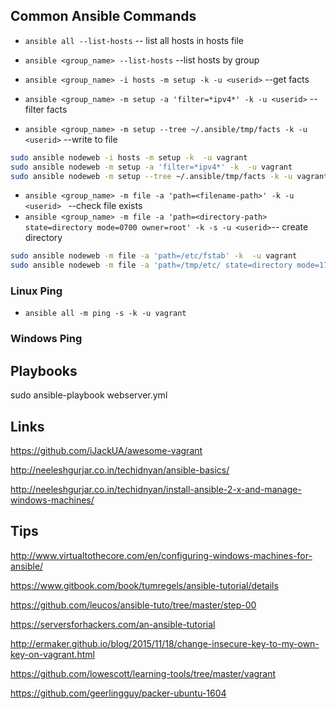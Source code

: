 ## Common Ansible Commands

- `ansible all --list-hosts` -- list all hosts in hosts file

- `ansible <group_name> --list-hosts`  --list hosts by group

- `ansible <group_name> -i hosts -m setup -k -u <userid>` --get facts 
- `ansible <group_name> -m setup -a 'filter=*ipv4*' -k -u <userid>` --filter facts 
- `ansible <group_name> -m setup --tree ~/.ansible/tmp/facts -k -u <userid>` --write to file 

```bash
sudo ansible nodeweb -i hosts -m setup -k  -u vagrant
sudo ansible nodeweb -m setup -a 'filter=*ipv4*' -k  -u vagrant
sudo ansible nodeweb -m setup --tree ~/.ansible/tmp/facts -k -u vagrant
```

- `ansible <group_name> -m file -a 'path=<filename-path>' -k -u <userid> ` --check file exists
- `ansible <group_name> -m file -a 'path=<directory-path> state=directory mode=0700 owner=root' -k -s -u <userid>`-- create directory


```bash
sudo ansible nodeweb -m file -a 'path=/etc/fstab' -k  -u vagrant
sudo ansible nodeweb -m file -a 'path=/tmp/etc/ state=directory mode=1755 owner=root' -k -s -u vagrant
```

### Linux Ping

- `ansible all -m ping -s -k -u vagrant`

### Windows Ping


## Playbooks

sudo ansible-playbook webserver.yml



## Links 
https://github.com/iJackUA/awesome-vagrant

http://neeleshgurjar.co.in/techidnyan/ansible-basics/

http://neeleshgurjar.co.in/techidnyan/install-ansible-2-x-and-manage-windows-machines/




## Tips
http://www.virtualtothecore.com/en/configuring-windows-machines-for-ansible/

https://www.gitbook.com/book/tumregels/ansible-tutorial/details     

https://github.com/leucos/ansible-tuto/tree/master/step-00       

https://serversforhackers.com/an-ansible-tutorial       


http://ermaker.github.io/blog/2015/11/18/change-insecure-key-to-my-own-key-on-vagrant.html

https://github.com/lowescott/learning-tools/tree/master/vagrant

https://github.com/geerlingguy/packer-ubuntu-1604
